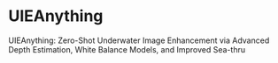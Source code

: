 # UIEAnything
UIEAnything: Zero-Shot Underwater Image Enhancement via Advanced Depth Estimation, White Balance Models, and Improved Sea-thru
